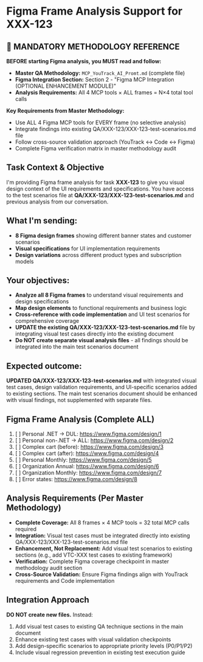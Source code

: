 # Figma Frame Analysis Support for XXX-123

## 🚨 MANDATORY METHODOLOGY REFERENCE

**BEFORE starting Figma analysis, you MUST read and follow:**

- **Master QA Methodology:** `MCP_YouTrack_AI_Promt.md` (complete file)
- **Figma Integration Section:** Section 2 - "Figma MCP Integration (OPTIONAL ENHANCEMENT MODULE)"
- **Analysis Requirements:** All 4 MCP tools × ALL frames = N×4 total tool calls

**Key Requirements from Master Methodology:**

- Use ALL 4 Figma MCP tools for EVERY frame (no selective analysis)
- Integrate findings into existing QA/XXX-123/XXX-123-test-scenarios.md file
- Follow cross-source validation approach (YouTrack ↔ Code ↔ Figma)
- Complete Figma verification matrix in master methodology audit

## Task Context & Objective

I'm providing Figma frame analysis for task **XXX-123** to give you visual design context of the UI requirements and specifications.
You have access to the test scenarios file at **QA/XXX-123/XXX-123-test-scenarios.md** and previous analysis from our conversation.

## What I'm sending:

- **8 Figma design frames** showing different banner states and customer scenarios
- **Visual specifications** for UI implementation requirements
- **Design variations** across different product types and subscription models

## Your objectives:

- **Analyze all 8 Figma frames** to understand visual requirements and design specifications
- **Map design elements** to functional requirements and business logic
- **Cross-reference with code implementation** and UI test scenarios for comprehensive coverage
- **UPDATE the existing QA/XXX-123/XXX-123-test-scenarios.md** file by integrating visual test cases directly into the existing document
- **Do NOT create separate visual analysis files** - all findings should be integrated into the main test scenarios document

## Expected outcome:

**UPDATED QA/XXX-123/XXX-123-test-scenarios.md** with integrated visual test cases, design validation requirements, and UI-specific scenarios added to existing sections. The main test scenarios document should be enhanced with visual findings, not supplemented with separate files.

## Figma Frame Analysis (Complete ALL)

1. [ ] Personal .NET → DUL: https://www.figma.com/design/1
2. [ ] Personal non-.NET → ALL: https://www.figma.com/design/2
3. [ ] Complex cart (before): https://www.figma.com/design/3
4. [ ] Complex cart (after): https://www.figma.com/design/4
5. [ ] Personal Monthly: https://www.figma.com/design/5
6. [ ] Organization Annual: https://www.figma.com/design/6
7. [ ] Organization Monthly: https://www.figma.com/design/7
8. [ ] Error states: https://www.figma.com/design/8

## Analysis Requirements (Per Master Methodology)

- **Complete Coverage:** All 8 frames × 4 MCP tools = 32 total MCP calls required
- **Integration:** Visual test cases must be integrated directly into existing QA/XXX-123/XXX-123-test-scenarios.md file
- **Enhancement, Not Replacement:** Add visual test scenarios to existing sections (e.g., add VTC-XXX test cases to existing framework)
- **Verification:** Complete Figma coverage checkpoint in master methodology audit section
- **Cross-Source Validation:** Ensure Figma findings align with YouTrack requirements and Code implementation

## Integration Approach

**DO NOT create new files.** Instead:

1. Add visual test cases to existing QA technique sections in the main document
2. Enhance existing test cases with visual validation checkpoints
3. Add design-specific scenarios to appropriate priority levels (P0/P1/P2)
4. Include visual regression prevention in existing test execution guide
